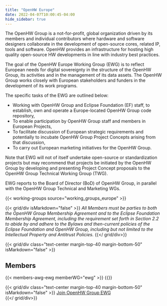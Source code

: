 ```yaml
---
title: "OpenHW Europe"
date: 2022-04-07T10:00:45-04:00
hide_sidebar: true
---
```


The OpenHW Group is a not-for-profit, global organization driven by its members and individual contributors where hardware and software designers collaborate in the development of open-source cores, related IP, tools and software. OpenHW provides an infrastructure for hosting high quality open-source HW developments in line with industry best practices.

The goal of the OpenHW Europe Working Group (EWG) is to reflect European needs for digital sovereignty in the structure of the OpenHW Group, its activities and in the management of its data assets. The OpenHW Group works closely with European stakeholders and funders in the development of its work programs. 

The specific tasks of the EWG are outlined below:

-   Working with OpenHW Group and Eclipse Foundation (EF) staff, to establish, own and operate a Europe-located OpenHW Group code repository,
-   To enable participation by OpenHW Group staff and members in European Projects,
-   To facilitate discussion of European strategic requirements and potentially to incubate OpenHW Group Project Concepts arising from that discussion,
-   To carry out European marketing initiatives for the OpenHW Group.

Note that EWG will not of itself undertake open-source or standardization projects but may recommend that projects be initiated by the OpenHW Group by developing and presenting Project Concept proposals to the OpenHW Group Technical Working Group (TWG).

EWG reports to the Board of Director (BoD) of OpenHW Group, in parallel with the OpenHW Group Technical and Marketing WGs.

{{< working-groups source="working_groups_europe" >}}

{{< grid/div isMarkdown="false" >}}
<i class="small">All Members must be parties to both the OpenHW Group Membership Agreement and to the Eclipse Foundation Membership Agreement, including the requirement set forth in Section 2.2 to abide by and adhere to the Bylaws and then-current policies of the Eclipse Foundation and OpenHW Group, including but not limited to the Intellectual Property and Antitrust Policies.</i>
{{</ grid/div>}}

{{< grid/div class="text-center margin-top-40 margin-bottom-50" isMarkdown="false" >}}
<h2>Members</h2>
{{< members-awg-ewg memberWG="ewg" >}}
{{</ grid/div>}}

{{< grid/div class="text-center margin-top-40 margin-bottom-50" isMarkdown="false" >}}
<a class="btn btn-primary" href="/membership/join-awg-and-ewg">Join OpenHW Group EWG </a>        
{{</ grid/div>}}